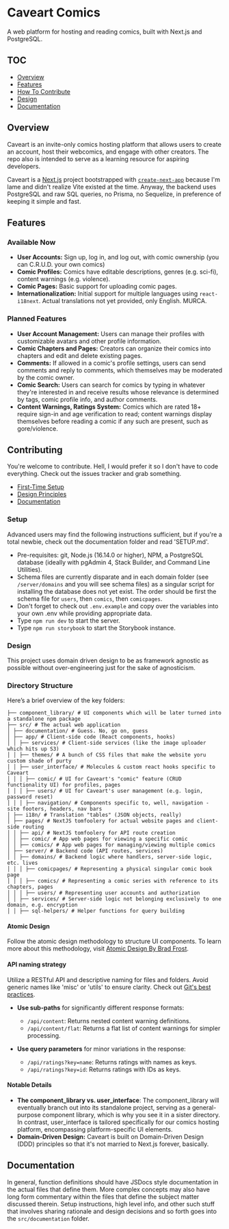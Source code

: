 # Caveart Comics

A web platform for hosting and reading comics, built with Next.js and PostgreSQL.

## TOC 

- [Overview](#overview)
- [Features](#features)
- [How To Contribute](#contributing)
- [Design](#design)
- [Documentation](#documentation)

## Overview
Caveart is an invite-only comics hosting platform that allows users to create an account, host their webcomics, and engage with other creators. The repo also is intended to serve as a learning resource for aspiring developers.

Caveart is a [Next.js](https://nextjs.org/) project bootstrapped with [`create-next-app`](https://github.com/vercel/next.js/tree/canary/packages/create-next-app) because I'm lame and didn't realize Vite existed at the time.  Anyway, the backend uses PostgreSQL and raw SQL queries, no Prisma, no Sequelize, in preference of keeping it simple and fast. 

## Features

### Available Now
- **User Accounts:** Sign up, log in, and log out, with comic ownership (you can C.R.U.D. your own comics)
- **Comic Profiles:** Comics have editable descriptions, genres (e.g. sci-fi), content warnings (e.g. violence).
- **Comic Pages:** Basic support for uploading comic pages.
- **Internationalization:** Initial support for multiple languages using `react-i18next`.  Actual translations not yet provided, only English. MURCA. 

### Planned Features

- **User Account Management:** Users can manage their profiles with customizable avatars and other profile information. 
- **Comic Chapters and Pages:** Creators can organize their comics into chapters and edit and delete existing pages.
- **Comments:** If allowed in a comic's profile settings, users can send comments and reply to comments, which themselves may be moderated by the comic owner. 
- **Comic Search:** Users can search for comics by typing in whatever they're interested in and receive results whose relevance is determined by tags, comic profile info, and author comments. 
- **Content Warnings, Ratings System:**  Comics which are rated 18+ require sign-in and age verification to read; content warnings display themselves before reading a comic if any such are present, such as gore/violence.

## Contributing

You're welcome to contribute. Hell, I would prefer it so I don't have to code everything.  Check out the issues tracker and grab something. 

- [First-Time Setup](#setup)
- [Design Principles](#design)
- [Documentation](#documentation)

### Setup
Advanced users may find the following instructions sufficient, but if you're a total newbie, check out the documentation folder and read 'SETUP.md'. 

- Pre-requisites: git, Node.js (16.14.0 or higher), NPM, a PostgreSQL database (ideally with pgAdmin 4, Stack Builder, and Command Line Utilities). 
- Schema files are currently disparate and in each domain folder (see `/server/domains` and you will see schema files) as a singular script for installing the database does not yet exist.  The order should be first the schema file for `users`, then `comics`, then `comicpages`.
- Don't forget to check out `.env.example` and copy over the variables into your own .env while providing appropriate data.
- Type `npm run dev` to start the server.
- Type `npm run storybook` to start the Storybook instance.

### Design
This project uses domain driven design to be as framework agnostic as possible without over-engineering just for the sake of agnosticism.

### Directory Structure
Here’s a brief overview of the key folders:
```
├── component_library/ # UI components which will be later turned into a standalone npm package
├── src/ # The actual web application
│ ├── documentation/ # Guess. No, go on, guess
│ ├── app/ # Client-side code (React components, hooks) 
│ │ ├── services/ # Client-side services (like the image uploader which hits up S3) 
│ │ ├── themes/ # A bunch of CSS files that make the website yoru custom shade of purty
│ │ ├── user_interface/ # Molecules & custom react hooks specific to Caveart 
│ │ │ ├── comic/ # UI for Caveart's "comic" feature (CRUD functionality UI) for profiles, pages
│ │ │ ├── users/ # UI for Caveart's user management (e.g. login, password reset)
│ │ │ ├── navigation/ # Components specific to, well, navigation - site footers, headers, nav bars
│ ├── i18n/ # Translation "tables" (JSON objects, really)
│ ├── pages/ # NextJS tomfoolery for actual website pages and client-side routing 
│ │ ├── api/ # NextJS tomfoolery for API route creation
│ │ ├── comic/ # App web pages for viewing a specific comic
│ │ ├── comics/ # App web pages for managing/viewing multiple comics
│ ├── server/ # Backend code (API routes, services)
│ │ ├── domains/ # Backend logic where handlers, server-side logic, etc. lives
│ │ │ ├── comicpages/ # Representing a physical singular comic book page
│ │ │ ├── comics/ # Representing a comic series with reference to its chapters, pages
│ │ │ ├── users/ # Representing user accounts and authorization
│ │ ├── services/ # Server-side logic not belonging exclusively to one domain, e.g. encryption
│ │ ├── sql-helpers/ # Helper functions for query building 
```
#### Atomic Design
Follow the atomic design methodology to structure UI components. To learn more about this methodology, visit [Atomic Design By Brad Frost](https://atomicdesign.bradfrost.com). 

#### API naming strategy
Utilize a RESTful API and descriptive naming for files and folders. Avoid generic names like 'misc' or 'utils' to ensure clarity. Check out [Git's best practices](https://www.freecodecamp.org/news/how-to-use-git-best-practices-for-beginners/#:~:text=To%20get%20the%20most%20out,pull%20requests%20for%20code%20reviews.).

- **Use sub-paths** for significantly different response formats:
  - `/api/content`: Returns nested content warning definitions.
  - `/api/content/flat`: Returns a flat list of content warnings for simpler processing.

- **Use query parameters** for minor variations in the response:
  - `/api/ratings?key=name`: Returns ratings with names as keys.
  - `/api/ratings?key=id`: Returns ratings with IDs as keys.

#### Notable Details 
* **The component_library vs. user_interface**: The component_library will eventually branch out into its standalone project, serving as a general-purpose component library, which is why you see it in a sister directory.  In contrast, user_interface is tailored specifically for our comics hosting platform, encompassing platform-specific UI elements.
* **Domain-Driven Design:** Caveart is built on Domain-Driven Design (DDD) principles so that it's not married to Next.js forever, basically. 

## Documentation
In general, function definitions should have JSDocs style documentation in the actual files that define them.  More complex concepts may also have long form commentary within the files that define the subject matter discussed therein.   Setup instructions, high level info, and other such stuff that involves sharing rationale and design decisions and so forth goes into the `src/documentation` folder.

